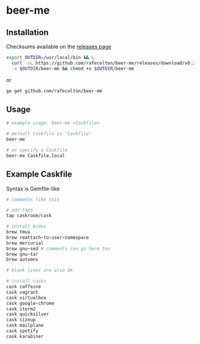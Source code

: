 # beer-me

## Installation

Checksums available on the [releases page](https://github.com/rafecolton/beer-me/releases)

```bash
export OUTDIR=/usr/local/bin && \
  curl -sL https://github.com/rafecolton/beer-me/releases/download/v0.2.0/beer-me-v0.2.0 \
  -o $OUTDIR/beer-me && chmod +x $OUTDIR/beer-me
```

or

```bash
go get github.com/rafecolton/beer-me
```

## Usage

``` bash
# example usage: beer-me <Caskfile>

# default Caskfile is "Caskfile"
beer-me

# or specify a Caskfile
beer-me Caskfile.local
```

## Example Caskfile

Syntax is Gemfile-like

```ruby
# comments like this

# add taps
tap caskroom/cask

# install brews
brew tmux
brew reattach-to-user-namespace
brew mercurial
brew gnu-sed # comments can go here too
brew gnu-tar
brew autoenv

# blank lines are also OK

# install casks
cask caffeine
cask vagrant
cask virtualbox
cask google-chrome
cask iterm2
cask quicksilver
cask sizeup
cask mailplane
cask spotify
cask karabiner
```

